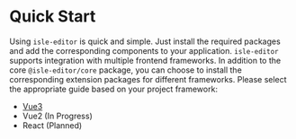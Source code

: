 # Quick Start

Using `isle-editor` is quick and simple. Just install the required packages and add the corresponding components to your application. `isle-editor` supports integration with multiple frontend frameworks. In addition to the core `@isle-editor/core` package, you can choose to install the corresponding extension packages for different frameworks. Please select the appropriate guide based on your project framework:

- [Vue3](../vue3/quick-start.md)
- Vue2 (In Progress)
- React (Planned)
